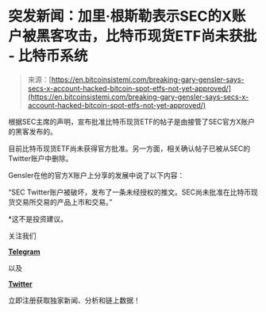 <!--yml

分类：未分类

日期：2024年05月27日 14:37:23

-->

# 突发新闻：加里·根斯勒表示SEC的X账户被黑客攻击，比特币现货ETF尚未获批 - 比特币系统

> 来源：[https://en.bitcoinsistemi.com/breaking-gary-gensler-says-secs-x-account-hacked-bitcoin-spot-etfs-not-yet-approved/](https://en.bitcoinsistemi.com/breaking-gary-gensler-says-secs-x-account-hacked-bitcoin-spot-etfs-not-yet-approved/)

根据SEC主席的声明，宣布批准比特币现货ETF的帖子是由接管了SEC官方X账户的黑客发布的。

目前比特币现货ETF尚未获得官方批准。另一方面，相关确认帖子已被从SEC的Twitter账户中删除。

Gensler在他的官方X账户上分享的发展中说了以下内容：

“SEC Twitter账户被破坏，发布了一条未经授权的推文。SEC尚未批准在比特币现货交易所交易的产品上市和交易。”

*这不是投资建议。

关注我们

[**Telegram**](https://t.me/btcsistemien)

以及

**[Twitter](https://twitter.com/btcsistemiEN)**

立即注册获取独家新闻、分析和链上数据！
